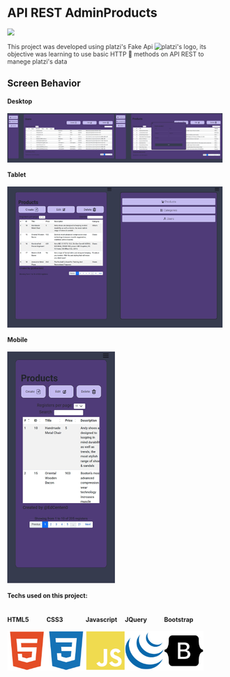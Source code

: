 <div>
    <h1>API REST AdminProducts</h1> 
    <p align="left">
        <img src="https://img.shields.io/badge/STATUS-FINISHED%20-blue">
    </p>
    <p style="color:#353535">This project was developed using platzi's Fake Api <img src="https://yt3.googleusercontent.com/rwU607PYF9jK9QL2I85SdfCLVZJGGsxWukuF_LxD0PepnqEIrFVg3W85FOVPDmWdMN1SxyJ7Xi8=s900-c-k-c0x00ffffff-no-rj" alt="platzi's logo" style="width:20px;"/>, its objective was learning to use basic HTTP 📨 methods on API REST to manege platzi's data </p>
</div>

<div style="">
    <h2>Screen Behavior</h2>
    <h4>Desktop</h4>
    <div style="display:flex; flex-direction:row; width:100%;">
        <img style="width:49%;" src="https://github.com/EdCenten0/Imgs/blob/master/AdminProducts/Desktop1.png" alt="desktop"/>
        <img style="width:49%;" src="https://github.com/EdCenten0/Imgs/blob/master/AdminProducts/Desktop2.png" alt="desktop"/>
    </div>
    <h4>Tablet</h4>
    <div style="display:flex; flex-direction:row; width:100%;">
        <img style="width:49%;" src="https://github.com/EdCenten0/Imgs/blob/master/AdminProducts/Tablet1.jpeg" alt="Tablet"/>
        <img style="width:49%;" src="https://github.com/EdCenten0/Imgs/blob/master/AdminProducts/Tablet2.jpeg" alt="Tablet"/>
    </div>
    <h4>Mobile</h4>
    <div style="display:flex; flex-direction:row; width:100%;">
        <img style="width:49%;" src="https://github.com/EdCenten0/Imgs/blob/master/AdminProducts/Mobile1.jpeg" alt="Mobile"/>
    </div>
</div>
<div>
  <h4>Techs used on this project:</h4>
    <div style="display:flex; flex-direction:row;">
      <div style="">
        <h4>HTML5</h4>
        <img src="https://github.com/devicons/devicon/blob/master/icons/html5/html5-plain.svg" alt="HTML5" width="90px"/>
      </div>
      <div style="">
        <h4>CSS3</h4>
        <img src="https://github.com/devicons/devicon/blob/master/icons/css3/css3-plain.svg" alt="CSS3" width="90px"/>
      </div>
      <div style="">
        <h4>Javascript</h4>
        <img src="https://github.com/devicons/devicon/blob/master/icons/javascript/javascript-plain.svg" alt="Javascript" width="90px"/>
      </div>
      <div style="">
        <h4>JQuery</h4>
        <img src="https://github.com/devicons/devicon/blob/master/icons/jquery/jquery-plain.svg" alt="JQuery" width="90px"/>
      </div>
      <div style="">
        <h4>Bootstrap</h4>
        <img src="https://github.com/devicons/devicon/blob/master/icons/bootstrap/bootstrap-plain.svg" alt="Boostrap" width="90px"/>
      </div>
    </div>
</div>
